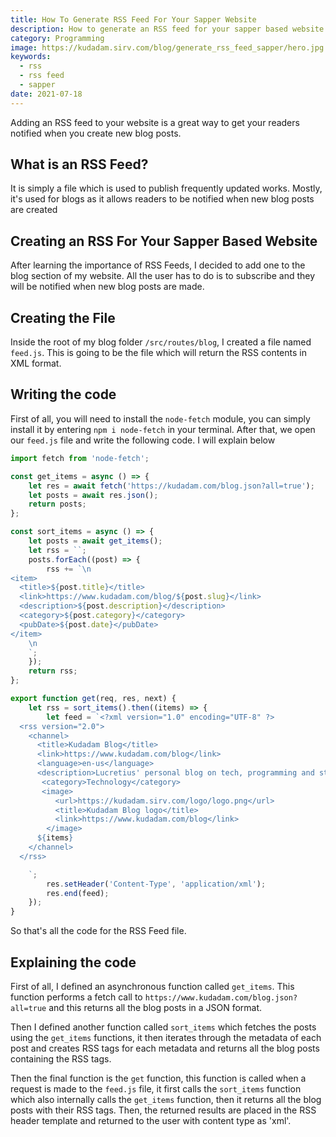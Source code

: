 ```yaml
---
title: How To Generate RSS Feed For Your Sapper Website
description: How to generate an RSS feed for your sapper based website using javascript
category: Programming
image: https://kudadam.sirv.com/blog/generate_rss_feed_sapper/hero.jpg
keywords:
  - rss
  - rss feed
  - sapper
date: 2021-07-18
---
```


<p class="intro">
  Adding an RSS feed to your website is a great way to get your readers notified when you create new blog posts.
</p>

## What is an RSS Feed?

It is simply a file which is used to publish frequently updated works. Mostly, it's used for blogs as it allows readers to be notified when new blog posts are created

## Creating an RSS For Your Sapper Based Website

After learning the importance of RSS Feeds, I decided to add one to the blog section of my website. All the user has to do is to subscribe and they will be notified when new blog posts are made.

## Creating the File

Inside the root of my blog folder `/src/routes/blog`, I created a file named `feed.js`. This is going to be the file which will return the RSS contents in XML format.

## Writing the code

First of all, you will need to install the `node-fetch` module, you can simply install it by entering `npm i node-fetch` in your terminal.
After that, we open our `feed.js` file and write the following code.
I will explain below

```js
import fetch from 'node-fetch';

const get_items = async () => {
	let res = await fetch('https://kudadam.com/blog.json?all=true');
	let posts = await res.json();
	return posts;
};

const sort_items = async () => {
	let posts = await get_items();
	let rss = ``;
	posts.forEach((post) => {
		rss += `\n
<item>
  <title>${post.title}</title>
  <link>https://www.kudadam.com/blog/${post.slug}</link>
  <description>${post.description}</description>
  <category>${post.category}</category>
  <pubDate>${post.date}</pubDate>
</item>
    \n
    `;
	});
	return rss;
};

export function get(req, res, next) {
	let rss = sort_items().then((items) => {
		let feed = `<?xml version="1.0" encoding="UTF-8" ?>
  <rss version="2.0">
    <channel>
      <title>Kudadam Blog</title>
      <link>https://www.kudadam.com/blog</link>
      <language>en-us</language>
      <description>Lucretius' personal blog on tech, programming and stuff</description>
       <category>Technology</category>
       <image>
          <url>https://kudadam.sirv.com/logo/logo.png</url>
          <title>Kudadam Blog logo</title>
          <link>https://www.kudadam.com/blog</link>
        </image>
      ${items}
    </channel>
  </rss>

    `;
		res.setHeader('Content-Type', 'application/xml');
		res.end(feed);
	});
}
```

So that's all the code for the RSS Feed file.

## Explaining the code

First of all, I defined an asynchronous function called `get_items`. This function performs a fetch call to `https://www.kudadam.com/blog.json?all=true` and this returns all the blog posts in a JSON format.

Then I defined another function called `sort_items` which fetches the posts using the `get_items` functions, it then iterates through the metadata of each post and creates RSS tags for each metadata and returns all the blog posts containing the RSS tags.

Then the final function is the `get` function, this function is called when a request is made to the `feed.js` file, it first calls the `sort_items` function which also internally calls the `get_items` function, then it returns all the blog posts with their RSS tags.
Then, the returned results are placed in the RSS header template and returned to the user with content type as 'xml'.
